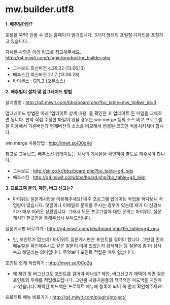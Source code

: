 mw.builder.utf8
===============

<b>1. 배추빌더란? </b>


포털을 뚝딱! 만들 수 있는 홈페이지 빌더입니다.
3가지 형태의 포털형 디자인을 포함하고 있습니다.

자세한 사항은 아래 링크를 참고해주세요.
http://g4.miwit.com/plugin/product/pr_builder.php

- 그누보드 최신버전 4.36.22 (13.06.13)
- 배추스킨 최신버전 2.1.7 (13.06.28)
- 라이센스 : GPL2 (오픈소스)



<b>2. 배추빌더 설치 및 업그레이드 방법 </b>



설치방법 : http://g4.miwit.com/bbs/board.php?bo_table=mw_tip&wr_id=3

업그레이드 방법은 아래 '업데이트 상세 내용' 을 확인한 후 업데이트 된 파일을 교체하면 됩니다.
만약 직접 수정한 파일이 있을 경우는 win merge 등의 소스 비교 프로그램을 이용해서
기존버전과 현재버전의 소스를 비교해서 변경된 코드만 적용시키셔야 합니다.

win merge 사용방법 : http://mwt.so/00oKo

참고로 그누보드, 배추스킨 업데이트는 각각의 게시물을 확인하여 별도로 해주셔야 합니다.

- 그누보드 : http://sir.co.kr/bbs/board.php?bo_table=g4_pds
- 배추스킨 : http://g4.miwit.com/bbs/board.php?bo_table=g4_skin




<b>3. 프로그램 문의, 제안, 버그 신고는? </b>


- 마이위트 질문게시판을 이용해주세요!
매주 프로그램 업데이트 작업을 하다보니 작업량이 많습니다.
댓글이나 이메일로 문의를 주시는 경우가 있는데 제가 다 신경쓰기가 매우 어려운 상황입니다.
그래서 모든 프로그램에 대한 문의는 마이위트 질문게시판 한곳만을 통해주십사 부탁드립니다.

질문게시판 바로가기 : http://g4.miwit.com/bbs/board.php?bo_table=g4_qna

- 앗, 포인트가 없는데?
마이위트 질문게시판은 포인트를 걸어야 합니다.
그만큼 먼저 매뉴얼을 확인해주시고 같은 질문이 이미 있었는지 검색하는 등
질문에 좀 더 심사숙고 해달라는 의미입니다.
무엇보다 포인트 적립은 매우 쉽습니다.

포인트 쉽게 적립하기 : http://mwt.so/0Co2g

- 왜 제안 및 버그신고도 포인트를 걸어야 하나요?
제안, 버그신고가 채택이 되면 걸은 포인트의 두배를 적립해드립니다.
그만큼 사용자분들의 적극적인 피드백을 지원하고 있습니다.
채택된 피드백은 프로젝트 메뉴에 등록이 되니 꼭 먼저 확인해주세요!

프로젝트 메뉴 바로가기 : http://g4.miwit.com/plugin/project/

